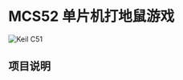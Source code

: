 # MCS52 单片机打地鼠游戏

![Keil C51](https://l-tek.si/wp-content/uploads/2017/08/Keil-logo-300x143.jpg)

## 项目说明



